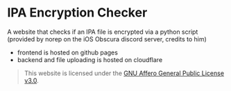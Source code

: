 # IPA Encryption Checker
A website that checks if an IPA file is encrypted via a python script (provided by norep on the iOS Obscura discord server, credits to him)

- frontend is hosted on github pages
- backend and file uploading is hosted on cloudflare

> This website is licensed under the [GNU Affero General Public License v3.0](https://github.com/Andres9890/ipa-encryption-checker/blob/main/LICENSE).

